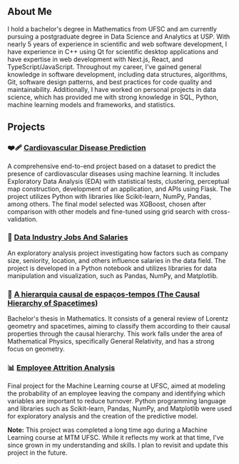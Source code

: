 ## About Me

I hold a bachelor's degree in Mathematics from UFSC and am currently pursuing a postgraduate degree in Data Science and Analytics at USP. With nearly 5 years of experience in scientific and web software development, I have experience in C++ using Qt for scientific desktop applications and have expertise in web development with Next.js, React, and TypeScript/JavaScript. 
Throughout my career, I've gained general knowledge in software development, including data structures, algorithms, Git, software design patterns, and best practices for code quality and maintainability. Additionally, I have worked on personal projects in data science, which has provided me with strong knowledge in SQL, Python, machine learning models and frameworks, and statistics.

## Projects

### ❤️‍🩹 [Cardiovascular Disease Prediction](https://github.com/Vanderval31bs/CardioDiseasePrediction)
A comprehensive end-to-end project based on a dataset to predict the presence of cardiovascular diseases using machine learning. It includes Exploratory Data Analysis (EDA) with statistical tests, clustering, perceptual map construction, development of an application, and APIs using Flask. The project utilizes Python with libraries like Scikit-learn, NumPy, Pandas, among others. The final model selected was XGBoost, chosen after comparison with other models and fine-tuned using grid search with cross-validation.

### 💼 [Data Industry Jobs And Salaries](https://github.com/Vanderval31bs/DataJobsAndSalaries)
An exploratory analysis project investigating how factors such as company size, seniority, location, and others influence salaries in the data field. The project is developed in a Python notebook and utilizes libraries for data manipulation and visualization, such as Pandas, NumPy, and Matplotlib.

### 🌌 [A hierarquia causal de espaços-tempos (The Causal Hierarchy of Spacetimes)](https://repositorio.ufsc.br/handle/123456789/244209)
Bachelor's thesis in Mathematics. It consists of a general review of Lorentz geometry and spacetimes, aiming to classify them according to their causal properties through the causal hierarchy. This work falls under the area of Mathematical Physics, specifically General Relativity, and has a strong focus on geometry.

### 📊 [Employee Attrition Analysis](https://github.com/Vanderval31bs/EmployeeAttritionAnalysis)
Final project for the Machine Learning course at UFSC, aimed at modeling the probability of an employee leaving the company and identifying which variables are important to reduce turnover. Python programming language and libraries such as Scikit-learn, Pandas, NumPy, and Matplotlib were used for exploratory analysis and the creation of the predictive model.

**Note:** This project was completed a long time ago during a Machine Learning course at MTM UFSC. While it reflects my work at that time, I've since grown in my understanding and skills. I plan to revisit and update this project in the future.


